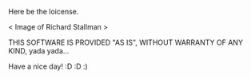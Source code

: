 Here be the loicense.

< Image of Richard Stallman >

THIS SOFTWARE IS PROVIDED "AS IS", WITHOUT WARRANTY OF ANY KIND, yada yada...

Have a nice day! :D :D :)
